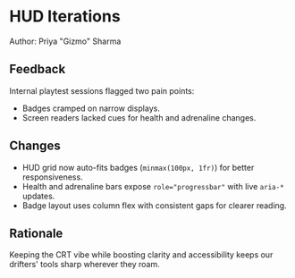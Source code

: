 # HUD Iterations

Author: Priya "Gizmo" Sharma

## Feedback
Internal playtest sessions flagged two pain points:
- Badges cramped on narrow displays.
- Screen readers lacked cues for health and adrenaline changes.

## Changes
- HUD grid now auto-fits badges (`minmax(100px, 1fr)`) for better responsiveness.
- Health and adrenaline bars expose `role="progressbar"` with live `aria-*` updates.
- Badge layout uses column flex with consistent gaps for clearer reading.

## Rationale
Keeping the CRT vibe while boosting clarity and accessibility keeps our drifters' tools sharp wherever they roam.

